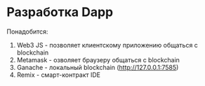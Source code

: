 # Разработка Dapp

Понадобится:

1.  Web3 JS - позволяет клиентскому приложению общаться с blockchain
2.  Metamask - озволяет браузеру общаться с blockchain
3.  Ganache - локальный blockchain (http://127.0.0.1:7585)
4.  Remix - смарт-контракт IDE
